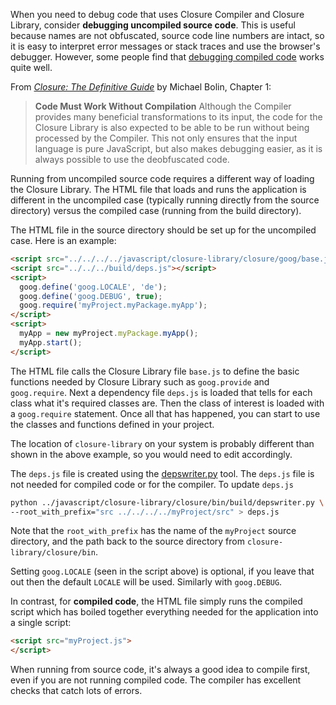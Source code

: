 When you need to debug code that uses Closure Compiler and Closure Library, consider **debugging uncompiled source code**. This is useful because names are not obfuscated, source code line numbers are intact, so it is easy to interpret error messages or stack traces and use the browser's debugger.
However, some people find that [debugging compiled code](https://github.com/google/closure-compiler/wiki/Debugging-Compiled-Code) works quite well.

From [*Closure: The Definitive Guide*](http://www.amazon.com/Closure-Definitive-Guide-Michael-Bolin/dp/1449381871/) by Michael Bolin, Chapter 1:

> **Code Must Work Without Compilation** Although the Compiler provides many beneficial transformations to its input, the code for the Closure Library is also expected to be able to be run without being processed by the Compiler. This not only ensures that the input language is pure JavaScript, but also makes debugging easier, as it is always possible to use the deobfuscated code.

Running from uncompiled source code requires a different way of loading the
Closure Library. The HTML file that loads and runs the application is different
in the uncompiled case (typically running directly from the source directory) 
versus the compiled case (running from the build directory).

The HTML file in the source directory should be set up for the uncompiled case. Here is an example:

```html
<script src="../../../../javascript/closure-library/closure/goog/base.js"></script>
<script src="../../../build/deps.js"></script>
<script>
  goog.define('goog.LOCALE', 'de');
  goog.define('goog.DEBUG', true);
  goog.require('myProject.myPackage.myApp');
</script>
<script>
  myApp = new myProject.myPackage.myApp();
  myApp.start();
</script>
```

The HTML file calls the Closure Library file `base.js` to define the basic functions needed by Closure Library such as `goog.provide` and `goog.require`. Next
a dependency file `deps.js` is loaded that tells for each class what it's required
classes are. Then the class of interest is loaded with a `goog.require` statement.  Once all that has happened, you can start to use the classes and functions defined in your project.

The location of `closure-library` on your system is probably different than shown in the above example, so you would need to edit accordingly.

The `deps.js` file is created using the
[depswriter.py](https://developers.google.com/closure/library/docs/depswriter) tool. The
`deps.js` file is not needed for compiled code or for the compiler. To update `deps.js` 

```bash
python ../javascript/closure-library/closure/bin/build/depswriter.py \
--root_with_prefix="src ../../../../myProject/src" > deps.js
```

Note that the `root_with_prefix` has the name of the `myProject` source directory,
and the path back to the source directory from `closure-library/closure/bin`.

Setting `goog.LOCALE` (seen in the script above) is optional, if you leave that out then
the default `LOCALE` will be used.  Similarly with `goog.DEBUG`.

In contrast, for **compiled code**, the HTML file simply runs the compiled script which has boiled
together everything needed for the application into a single script:

```html
<script src="myProject.js">
</script>
```

When running from source code, it's always a good idea to compile first, even if you are not running compiled code.  The compiler has excellent checks that catch lots of errors.